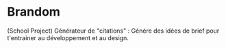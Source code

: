 # Brandom
(School Project) Générateur de "citations" : Génère des idées de brief pour t'entrainer au développement et au design. 
